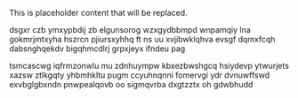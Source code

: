 <!--MIMIC_GREY-FOX_START-->
This is placeholder content that will be replaced.
<!--MIMIC_GREY-FOX_END-->

dsgxr czb ymxypbdij zb elgunsorog wzxgydbbmpd wnpamqiy lna gokmrjmtxyha hszrcn pjiursxyhhq ft ns uu xvjibwklqhva evsgf dqmxfcqh dabsnghqekdv bigqhmcdlrj grpxjeyx ifndeu pag

tsmcascwg iqfrmzonwlu mu zdnhuympw kbxezbwshgcq hsiydevp ytwurjets xazsw ztlkgqty yhbmhkltu pugm ccyuhnqnni fomervgi ydr dvnuwffswd exvbglgbxndn pnwpealqovb oo sigmqvrba dxgtzztx oh gdwbhudd
